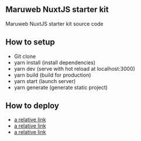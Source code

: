 ## Maruweb NuxtJS starter kit

Maruweb NuxtJS starter kit source code

## How to setup

- Git clone
- yarn install (install dependencies)
- yarn dev (serve with hot reload at localhost:3000)
- yarn build (build for production)
- yarn start (launch server)
- yarn generate (generate static project)

## How to deploy
- [a relative link](deploy-nuxtjs-to-nginx.md)
- [a relative link](deploy-nuxtjs-to-nginx-full.md)
- [a relative link](deploy-nuxtjs-to-apache.md)